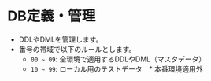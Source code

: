 # DB定義・管理

- DDLやDMLを管理します。
- 番号の帯域で以下のルールとします。
  - `00 ~ 09`: 全環境で適用するDDLやDML（マスタデータ）
  - `10 ~ 99`: ローカル用のテストデータ　* 本番環境適用外
